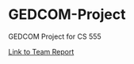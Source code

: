 # GEDCOM-Project
GEDCOM Project for CS 555

[Link to Team Report](https://docs.google.com/spreadsheets/d/1j4Ldgx4MIKli0Pa_sTbps1COrFqydiQeiAkk16XGhPs/edit?usp=sharing)

